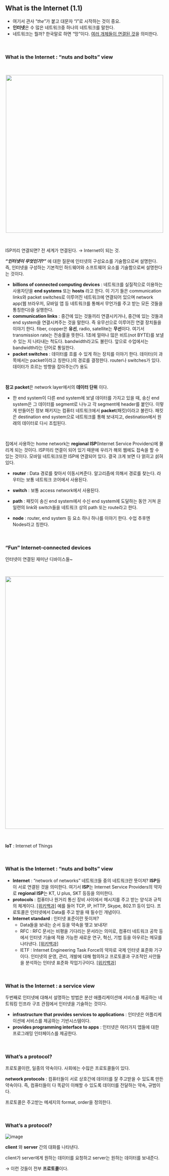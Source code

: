 ## What is the Internet (1.1)

- 여기서  관사 “_the_”가 붙고 대문자 “_I_”로 시작하는 것이 중요.
- **인터넷**은 수 많은 네트워크중 하나의 네트워크를 말한다.
- 네트워크는 뭘까? 한국말로 하면 “망”이다. <U>여러 개체들이 연결된 것</U>을 의미한다.

<br>

### What is the Internet : **“nuts and bolts” view**

<br>
<p align="center"><img width=500 alt="" src="https://user-images.githubusercontent.com/81270604/200702217-8e132529-d01d-4482-8481-91bec0209e2e.png"></p>
<br>

ISP끼리 연결되면? 전 세계가 연결된다. → Internet이 되는 것.

***“인터넷이 무엇인가?”*** 에 대한 질문에 인터넷의 구성요소를 기술함으로써 설명한다. 즉, 인터넷을 구성하는 기본적인 하드웨어와 소프트웨어 요소를 기술함으로써 설명한다는 것이다.

- **billions of connected computing devices** : 네트워크를 실질적으로 이용하는 사용자단을 __end systems__ 또는 __hosts__ 라고 한다. 이 기기 들은 communication links와 packet switches로 이루어진 네트워크에 연결되어 있으며 network app(웹 브라우저, 모바일 앱 등 네트워크를 통해서 무언가를 주고 받는 모든 것들을 통칭한다)을 실행한다.
- **communication links** : 중간에 있는 것들끼리 연결시키거나, 중간에 있는 것들과 end system을 연결시켜주는 것을 말한다. 즉 유무선으로 이루어진 연결 장치들을 이야기 한다. fiber, copper은 **유선**, radio, satellite는 **무선**이다. 여기서 transmission rate는 전송률을 뜻한다. 1초에 얼마나 많은 비트(not BYTE)를 보낼 수 있는 지 나타내는 척도다. bandwidth라고도 불린다. 앞으로 수업에서는 bandwidth라는 단어로 통일한다.
- **packet switches** : 데이터를 흐를 수 있게 하는 장치를 이야기 한다. 데이터(이 과목에서는 packet이라고 칭한다.)의 경로를 결정한다. router나 switches가 있다. 데이터가 흐르는 방향을 잡아주는(?) 용도

<br>

**참고**
**packet**은 network layer에서의 __데이터 단위__ 이다. 

- 한 end system이 다른 end system에 보낼 데이터를 가지고 있을 때, 송신 end system은 그 데이터를 segment로 나누고 각 segment에 header를 붙인다. 이렇게 만들어진 정보 패키지는 컴퓨터 네트워크에서 **packet**(패킷)이라고 불린다. 패킷은 destination end system으로 네트워크를 통해 보내지고, destination에서 원래의 데이터로 다시 조립된다.

<br>

집에서 사용하는 home network는 **regional ISP**(Internet Service Providers)에 물리게 되는 것이다. ISP끼리 연결이 되어 있기 때문에 우리가 해외 웹에도 접속을 할 수 있는 것이다. 모바일 네트워크또한 ISP에 연결되어 있다. 결국 크게 보면 다 얽히고 섥혀있다. 

- **router** : Data 경로를 찾아서 이동시켜준다. 알고리즘에 의해서 경로를 찾는다. 라우터는 보통 네트워크 코어에서 사용된다.

- **switch** : 보통 access network에서 사용된다.

- **path** : 패킷이 송신 end system에서 수신 end system에 도달하는 동안 거쳐 온 일련의 link와 switch들을 네트워크 상의 path 또는 route라고 한다.  

- **node** : router, end system 등 요소 하나 하나를 이야기 한다. 수업 추후엔 Nodes라고 칭한다. 

<br>

### “Fun” Internet-connected devices

인터넷이 연결된 재미난 디바이스들~

<br>

<p align="center"><img src="https://user-images.githubusercontent.com/81270604/200702278-dee57098-e945-456e-a57e-6bd0575fddf4.png" width=800></p>

<br>

**IoT** : Internet of Things

<br>

### What is the Internet : **“nuts and bolts” view**

- **Internet** : “network of networks” 네트워크들 중의 네트워크란 뜻이져? **ISP**들이 서로 연결된 것을 의미한다. 여기서 **ISP**는 Internet Service Providers의 약자로 **regional ISP**는 KT, U plus, SKT 등등을 의미한다.
- **protocols** : 컴퓨터나 원거리 통신 장비 사이에서 메시지를 주고 받는 양식과 규칙의 체계이다. [[위키백과]](https://ko.wikipedia.org/wiki/%ED%86%B5%EC%8B%A0_%ED%94%84%EB%A1%9C%ED%86%A0%EC%BD%9C) 예를 들어 TCP, IP, HTTP, Skype, 802.11 등이 있다. 프로토콜은 인터넷에서 Data를 주고 받을 때 필수인 개념이다.
- **Internet standard** : 인터넷 표준이란 뜻이져?
    - Data들을 보내는 순서 등을 약속을 맺고 보내자!
    - RFC : RFC 문서는 비평을 기다리는 문서라는 의미로, 컴퓨터 네트워크 공학 등에서 인터넷 기술에 적용 가능한 새로운 연구, 혁신, 기법 등을 아우르는 메모를 나타낸다. [[위키백과]](https://ko.wikipedia.org/wiki/RFC)
    - IETF : Internet Engineering Task Force의 약자로 국제 인터넷 표준화 기구이다. 인터넷의 운영, 관리, 개발에 대해 협의하고 프로토콜과 구조적인 사안들을 분석하는 인터넷 표준화 작업기구이다. [[위키백과]](https://ko.wikipedia.org/wiki/%EA%B5%AD%EC%A0%9C_%EC%9D%B8%ED%84%B0%EB%84%B7_%ED%91%9C%EC%A4%80%ED%99%94_%EA%B8%B0%EA%B5%AC)

<br>

### What is the Internet : **a service view**

두번째로 인터넷에 대해서 설명하는 방법은 분산 애플리케이션에 서비스를 제공하는 네트워킹 인프라 구조 관점에서 인터넷을 기술하는 것이다.

- **infrastructure that provides services to applications** : 인터넷은 어플리케이션에 서비스를 제공하는 기반시스템이다.
- **provides programming interface to apps** : 인터넷은 여러가지 앱들에 대한 프로그래밍 인터페이스를 제공한다.

<br>

### What’s a protocol?

프로토콜이란, 일종의 약속이다. 사회에는 수많은 프로토콜들이 있다. 

**network protocols** : 컴퓨터들이 서로 상호간에 데이터를 잘 주고받을 수 있도록 만든 약속이다. 즉, 컴퓨터들이 다 똑같이 이해할 수 있도록 데이터를 전달하는 약속, 규범이다. 

프로토콜은 주고받는 메세지의 format, order을 정의한다. 

<br>

### What’s a protocol?

![image](https://user-images.githubusercontent.com/81270604/200702344-2555ade8-71b7-4088-9828-604d5e4b73ee.png)

**client** 와 **server** 간의 대화를 나타낸다. 

client가 server에게 원하는 데이터를 요청하고 server는 원하는 데이터를 보내준다. 

→ 이런 것들이 전부 **프로토콜**이다.